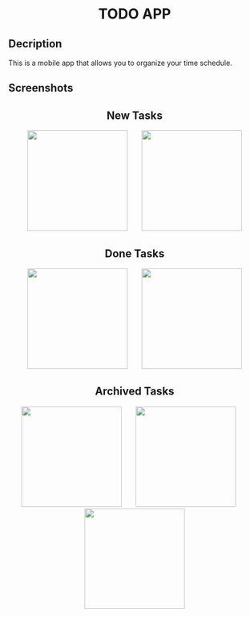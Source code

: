 <h1 align="center">
TODO APP
</h1>

<h2>
Decription
</h2>

This is a mobile app that allows you to organize your time schedule.

<h2>
Screenshots
</h2>

<h2 align="center">
New Tasks
</h2>

<p align = "center">
<img 
   width="200"
   src="https://github.com/EbrahimTarek02/Todo-_App/blob/main/Screenshots/Screenshot_1666965060.png"
   >
   &nbsp;&nbsp;&nbsp;&nbsp;&nbsp;
   <img 
   width="200"
   src="https://github.com/EbrahimTarek02/Todo-_App/blob/main/Screenshots/Screenshot_1666965199.png"
   &nbsp;&nbsp;&nbsp;&nbsp;&nbsp;
   <img 
   width="200"
   src="https://github.com/EbrahimTarek02/Todo-_App/blob/main/Screenshots/Screenshot_1666965192.png"
>
</p>

<h2 align="center">
Done Tasks
</h2>

<p align = "center">
<img 
   width="200"
   src="https://github.com/EbrahimTarek02/Todo-_App/blob/main/Screenshots/Screenshot_1666965074.png"
>
&nbsp;&nbsp;&nbsp;&nbsp;&nbsp;
<img 
   width="200"
   src="https://github.com/EbrahimTarek02/Todo-_App/blob/main/Screenshots/Screenshot_1666965284.png"
>
</p>

<h2 align="center">
Archived Tasks
</h2>

<p align = "center">
<img 
   width="200"
   src="https://github.com/EbrahimTarek02/Todo-_App/blob/main/Screenshots/Screenshot_1666965078.png"
>
   &nbsp;&nbsp;&nbsp;&nbsp;&nbsp;
   <img 
   width="200"
   src="https://github.com/EbrahimTarek02/Todo-_App/blob/main/Screenshots/Screenshot_1666965293.png"
>
&nbsp;&nbsp;&nbsp;&nbsp;&nbsp;
   <img 
   width="200"
   src="https://github.com/EbrahimTarek02/Todo-_App/blob/main/Screenshots/Screenshot_1666965296.png"
>
</p>
